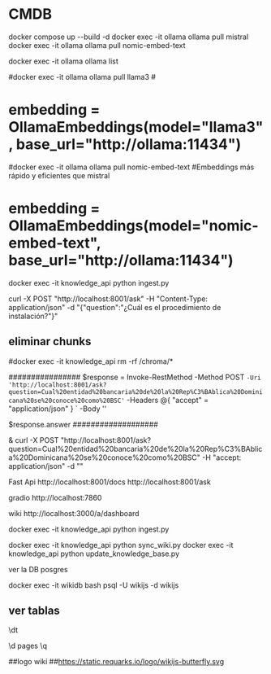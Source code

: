 # CMDB

docker compose up --build -d
docker exec -it ollama ollama pull mistral
docker exec -it ollama ollama pull nomic-embed-text

docker exec -it ollama ollama list

#docker exec -it ollama ollama pull llama3				#
# embedding = OllamaEmbeddings(model="llama3", base_url="http://ollama:11434")

#docker exec -it ollama ollama pull nomic-embed-text	#Embeddings más rápido y eficientes que mistral
# embedding = OllamaEmbeddings(model="nomic-embed-text", base_url="http://ollama:11434")

docker exec -it knowledge_api python ingest.py


curl -X POST "http://localhost:8001/ask" -H "Content-Type: application/json" -d "{\"question\":\"¿Cuál es el procedimiento de instalación?\"}"


## eliminar chunks
#docker exec -it knowledge_api rm -rf /chroma/*

################
$response = Invoke-RestMethod -Method POST `
  -Uri 'http://localhost:8001/ask?question=Cual%20entidad%20bancaria%20de%20la%20Rep%C3%BAblica%20Dominicana%20se%20conoce%20como%20BSC' `
  -Headers @{ "accept" = "application/json" } `
  -Body ''

$response.answer
###################

& curl -X POST "http://localhost:8001/ask?question=Cual%20entidad%20bancaria%20de%20la%20Rep%C3%BAblica%20Dominicana%20se%20conoce%20como%20BSC" -H "accept: application/json" -d ""

Fast Api
http://localhost:8001/docs
http://localhost:8001/ask

gradio
http://localhost:7860

wiki
http://localhost:3000/a/dashboard

docker exec -it knowledge_api python ingest.py

docker exec -it knowledge_api python sync_wiki.py
docker exec -it knowledge_api python update_knowledge_base.py



ver la DB posgres

docker exec -it wikidb bash
psql -U wikijs -d wikijs
## ver tablas
\dt

\d pages
\q


##logo wiki
##https://static.requarks.io/logo/wikijs-butterfly.svg